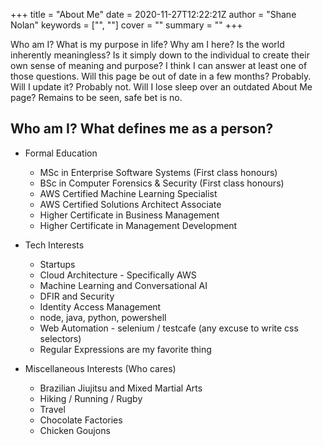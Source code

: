 +++
title = "About Me"
date = 2020-11-27T12:22:21Z
author = "Shane Nolan"
keywords = ["", ""]
cover = ""
summary = ""
+++


Who am I? What is my purpose in life? Why am I here? Is the world inherently meaningless? Is it simply down to the individual to create their own sense of meaning and purpose? I think I can answer at least one of those questions. Will this page be out of date in a few months? Probably. Will I update it? Probably not. Will I lose sleep over an outdated About Me page? Remains to be seen, safe bet is no.

## Who am I? What defines me as a person?
- Formal Education
    - MSc in Enterprise Software Systems (First class honours)
    - BSc in Computer Forensics & Security (First class honours)
    - AWS Certified Machine Learning Specialist
    - AWS Certified Solutions Architect Associate
    - Higher Certificate in Business Management
    - Higher Certificate in Management Development 
        
- Tech Interests
    - Startups
    - Cloud Architecture - Specifically AWS
    - Machine Learning and Conversational AI
    - DFIR and Security
    - Identity Access Management
    - node, java, python, powershell
    - Web Automation  - selenium / testcafe (any excuse to write css selectors)
    - Regular Expressions are my favorite thing

- Miscellaneous Interests (Who cares)
    - Brazilian Jiujitsu and Mixed Martial Arts
    - Hiking / Running / Rugby
    - Travel 
    - Chocolate Factories
    - Chicken Goujons 



